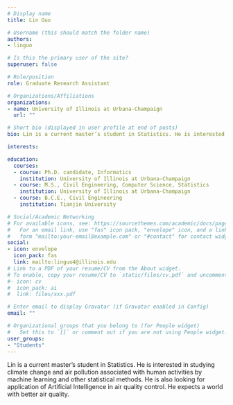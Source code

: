 ```yaml
---
# Display name
title: Lin Guo

# Username (this should match the folder name)
authors:
- linguo

# Is this the primary user of the site?
superuser: false

# Role/position
role: Graduate Research Assistant

# Organizations/Affiliations
organizations:
- name: University of Illinois at Urbana-Champaign
  url: ""

# Short bio (displayed in user profile at end of posts)
bio: Lin is a current master’s student in Statistics. He is interested in studying climate change and air pollution associated with human activities by machine learning and other statistical methods. He is also looking for application of Artificial Intelligence in air quality control. He expects a world with better air quality.

interests:

education:
  courses:
  - course: Ph.D. candidate, Informatics
    institution: University of Illinois at Urbana-Champaign
  - course: M.S., Civil Engineering, Computer Science, Statistics
    institution: University of Illinois at Urbana-Champaign
  - course: B.C.E., Civil Engineering
    institution: Tianjin University

# Social/Academic Networking
# For available icons, see: https://sourcethemes.com/academic/docs/page-builder/#icons
#   For an email link, use "fas" icon pack, "envelope" icon, and a link in the
#   form "mailto:your-email@example.com" or "#contact" for contact widget.
social:
- icon: envelope
  icon_pack: fas
  link: mailto:linguo4@illinois.edu
# Link to a PDF of your resume/CV from the About widget.
# To enable, copy your resume/CV to `static/files/cv.pdf` and uncomment the lines below.
#- icon: cv
#  icon_pack: ai
#  link: files/xxx.pdf

# Enter email to display Gravatar (if Gravatar enabled in Config)
email: ""

# Organizational groups that you belong to (for People widget)
#   Set this to `[]` or comment out if you are not using People widget.
user_groups:
- "Students"
---
```


Lin is a current master’s student in Statistics. He is interested in studying climate change and air pollution associated with human activities by machine learning and other statistical methods. He is also looking for application of Artificial Intelligence in air quality control. He expects a world with better air quality.
